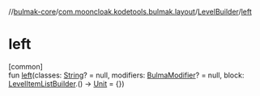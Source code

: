 //[bulmak-core](../../../index.md)/[com.mooncloak.kodetools.bulmak.layout](../index.md)/[LevelBuilder](index.md)/[left](left.md)

# left

[common]\
fun [left](left.md)(classes: [String](https://kotlinlang.org/api/core/kotlin-stdlib/kotlin/-string/index.html)? = null, modifiers: [BulmaModifier](../../com.mooncloak.kodetools.bulmak.modifier/-bulma-modifier/index.md)? = null, block: [LevelItemListBuilder](../-level-item-list-builder/index.md).() -&gt; [Unit](https://kotlinlang.org/api/core/kotlin-stdlib/kotlin/-unit/index.html) = {})
